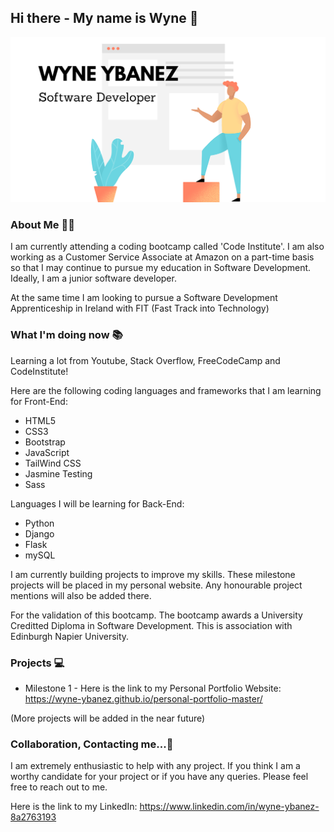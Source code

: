 ## Hi there - My name is Wyne 👋 

![hero-img](hero.png)

### About Me 👨‍💻

I am currently attending a coding bootcamp called 'Code Institute'. I am also working as a Customer Service Associate at Amazon on a part-time basis so that I may continue to pursue my education in Software Development. Ideally, I am a junior software developer.

At the same time I am looking to pursue a Software Development Apprenticeship in Ireland with FIT (Fast Track into Technology)

### What I'm doing now 📚

Learning a lot from Youtube, Stack Overflow, FreeCodeCamp and CodeInstitute!

Here are the following coding languages and frameworks that I am learning for Front-End:

- HTML5
- CSS3
- Bootstrap
- JavaScript 
- TailWind CSS
- Jasmine Testing
- Sass

Languages I will be learning for Back-End:

- Python
- Django
- Flask
- mySQL

I am currently building projects to improve my skills. These milestone projects will be placed in my personal website. Any honourable project mentions will also be added there. 

For the validation of this bootcamp. The bootcamp awards a University Creditted Diploma in Software Development. This is association with Edinburgh Napier University. 

### Projects 💻 

- Milestone 1 - Here is the link to my Personal Portfolio Website: https://wyne-ybanez.github.io/personal-portfolio-master/

(More projects will be added in the near future)

### Collaboration, Contacting me...👯 

I am extremely enthusiastic to help with any project. 
If you think I am a worthy candidate for your project or if you have any queries.
Please feel free to reach out to me. 

Here is the link to my LinkedIn: https://www.linkedin.com/in/wyne-ybanez-8a2763193


<!--
**wyne-ybanez/wyne-ybanez** is a ✨ _special_ ✨ repository because its `README.md` (this file) appears on your GitHub profile.

Here are some ideas to get you started:

- 🔭 I’m currently working on ...
- 🌱 I’m currently learning ...
- 👯 I’m looking to collaborate on ...
- 🤔 I’m looking for help with ...
- 💬 Ask me about ...
- 📫 How to reach me: ...
- 😄 Pronouns: ...
- ⚡ Fun fact: ...
-->
